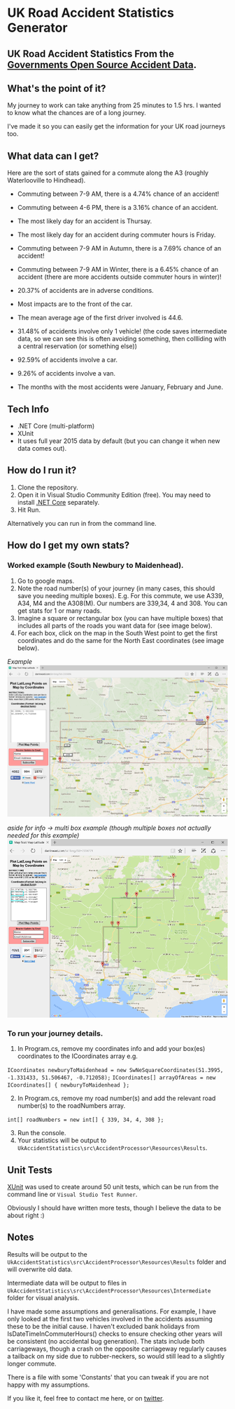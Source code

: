 # UK Road Accident Statistics Generator

## UK Road Accident Statistics From the [Governments Open Source Accident Data](https://data.gov.uk/dataset/road-accidents-safety-data).

## What's the point of it?

My journey to work can take anything from 25 minutes to 1.5 hrs. I wanted to know what the chances are of a long journey.

I've made it so you can easily get the information for your UK road journeys too.


## What data can I get?

Here are the sort of stats gained for a commute along the A3 (roughly Waterlooville to Hindhead).

- Commuting between 7-9 AM, there is a 4.74% chance of an accident!
- Commuting between 4-6 PM, there is a 3.16% chance of an accident.
- The most likely day for an accident is Thursay.
- The most likely day for an accident during commuter hours is Friday.

- Commuting between 7-9 AM in Autumn, there is a 7.69% chance of an accident!
- Commuting between 7-9 AM in Winter, there is a 6.45% chance of an accident (there are more accidents outside commuter hours in winter)!
- 20.37% of accidents are in adverse conditions.
- Most impacts are to the front of the car.

- The mean average age of the first driver involved is 44.6.
- 31.48% of accidents involve only 1 vehicle! (the code saves intermediate data, so we can see this is often avoiding something, then collliding with a central reservation (or something else))
- 92.59% of accidents involve a car.
- 9.26% of accidents involve a van.

- The months with the most accidents were January, February and June.


## Tech Info
- .NET Core (multi-platform)
- XUnit
- It uses full year 2015 data by default (but you can change it when new data comes out).


## How do I run it?

1. Clone the repository.
2. Open it in Visual Studio Community Edition (free). You may need to install [.NET Core](https://www.microsoft.com/net/core#windows) separately.
3. Hit Run.

Alternatively you can run in from the command line.


## How do I get my own stats?

### Worked example (South Newbury to Maidenhead).
1. Go to google maps. 
2. Note the road number(s) of your journey (in many cases, this should save you needing multiple boxes). E.g. For this commute, we use A339, A34, M4 and the A308(M). Our numbers are 339,34, 4 and 308. You can get stats for 1 or many roads.
3. Imagine a square or rectangular box (you can have multiple boxes) that includes all parts of the roads you want data for (see image below).
4. For each box, click on the map in the South West point to get the first coordinates and do the same for the North East coordinates (see image below).

*Example*
![alt tag](https://github.com/HockeyJustin/UkAccidentStatistics/blob/master/src/AccidentProcessor/Resources/Reference/_area_Newbury_To_Maidenhead_A339_A34_M4_A308M.PNG?raw=true)

*aside for info -> multi box example (though multiple boxes not actually needed for this example)*
![alt tag](https://github.com/HockeyJustin/UkAccidentStatistics/blob/master/src/AccidentProcessor/Resources/Reference/_area_of_investigation_multi_box.PNG)

### To run your journey details.
1. In Program.cs, remove my coordinates info and add your box(es) coordinates to the ICoordinates array e.g.

`ICoordinates newburyToMaidenhead = new SwNeSquareCoordinates(51.3995, -1.331433, 51.506467, -0.712058);`
`ICoordinates[] arrayOfAreas = new ICoordinates[] { newburyToMaidenhead };`

2. In Program.cs, remove my road number(s) and add the relevant road number(s) to the roadNumbers array.

`int[] roadNumbers = new int[] { 339, 34, 4, 308 };`

3. Run the console.
4. Your statistics will be output to `UkAccidentStatistics\src\AccidentProcessor\Resources\Results`.


## Unit Tests

[XUnit](https://xunit.github.io/#documentation) was used to create around 50 unit tests, which can be run from the command line or `Visual Studio Test Runner`.

Obviously I should have written more tests, though I believe the data to be about right :)


## Notes

Results will be output to the `UkAccidentStatistics\src\AccidentProcessor\Resources\Results` folder and will overwrite old data.

Intermediate data will be output to files in `UkAccidentStatistics\src\AccidentProcessor\Resources\Intermediate` folder for visual analysis.

I have made some assumptions and generalisations. For example, I have only looked at the first two vehicles involved in the accidents assuming these to be the initial cause. I haven't excluded bank holidays from IsDateTimeInCommuterHours() checks to ensure checking other years will be consistent (no accidental bug generation). The stats include both carriageways, though a crash on the opposite carriageway regularly causes a tailback on my side due to rubber-neckers, so would still lead to a slightly longer commute.

There is a file with some 'Constants' that you can tweak if you are not happy with my assumptions.

If you like it, feel free to contact me here, or on [twitter](https://twitter.com/HockeyJustin).








